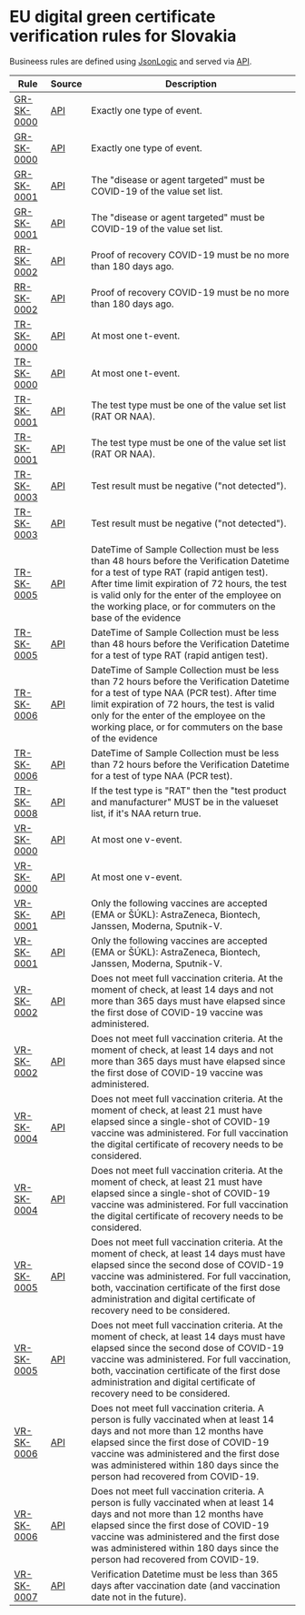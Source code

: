 # EU digital green certificate verification rules for Slovakia

Busineess rules are defined using [JsonLogic](https://jsonlogic.com) and served via [API](https://dgca-businessrule-service.ezdrav.si/rules/SK).

| Rule | Source | Description |
| ---- | ------ | ----------- |
| [GR-SK-0000](GR-SK-0000.json) | [API](https://dgca-businessrule-service.ezdrav.si/rules/SK/5f5c6a34b387b3150930873f268871d37e91b6dd055fe9e89f5e82cb0d35fb17) | Exactly one type of event. |
| [GR-SK-0000](GR-SK-0000.json) | [API](https://dgca-businessrule-service.ezdrav.si/rules/SK/c0259589025d394e9759073fabd08dfe080adf7e658c9982e4ad53532a0e44d0) | Exactly one type of event. |
| [GR-SK-0001](GR-SK-0001.json) | [API](https://dgca-businessrule-service.ezdrav.si/rules/SK/f52564edfa5cf902fd2b2323c17c50b13e74c7148574e12b9d0833aa3436ef3b) | The "disease or agent targeted" must be COVID-19 of the value set list. |
| [GR-SK-0001](GR-SK-0001.json) | [API](https://dgca-businessrule-service.ezdrav.si/rules/SK/05bbdf7e8f2d8885a61d278ed14790235e7d99b9d16ca8bc0a272367ce557bc6) | The "disease or agent targeted" must be COVID-19 of the value set list. |
| [RR-SK-0002](RR-SK-0002.json) | [API](https://dgca-businessrule-service.ezdrav.si/rules/SK/09f483bee5076dca1918a7f684cbb4b7de52a516e8d68916020743240ada02e4) | Proof of recovery COVID-19 must be no more than 180 days ago. |
| [RR-SK-0002](RR-SK-0002.json) | [API](https://dgca-businessrule-service.ezdrav.si/rules/SK/a0c0924b11d9d60de86d04136f46e84127c20a41fbfe9b90354c733b563dca91) | Proof of recovery COVID-19 must be no more than 180 days ago. |
| [TR-SK-0000](TR-SK-0000.json) | [API](https://dgca-businessrule-service.ezdrav.si/rules/SK/86e876e387cb67d16b55c0570f3c84e12d6a10f374f0275d40ae6b039c0e5f67) | At most one t-event. |
| [TR-SK-0000](TR-SK-0000.json) | [API](https://dgca-businessrule-service.ezdrav.si/rules/SK/b8af5f999a5d248cc406622ad4e5f363c3c1b6fc1638bde629f73a5d06e78904) | At most one t-event. |
| [TR-SK-0001](TR-SK-0001.json) | [API](https://dgca-businessrule-service.ezdrav.si/rules/SK/dafdfe64cc14326df56581f37767a1bde02d2296575471aa13a8135e8ca8b818) | The test type must be one of the value set list (RAT OR NAA). |
| [TR-SK-0001](TR-SK-0001.json) | [API](https://dgca-businessrule-service.ezdrav.si/rules/SK/a77e84bd31cc086b1ae05eb1d4ac4259bf4e52c8f559a8099d6c65f429f686d7) | The test type must be one of the value set list (RAT OR NAA). |
| [TR-SK-0003](TR-SK-0003.json) | [API](https://dgca-businessrule-service.ezdrav.si/rules/SK/cd63445797376d8a7af4da29cfddcfca1c826d31f23bbbf612af7229f3019412) | Test result must be negative ("not detected"). |
| [TR-SK-0003](TR-SK-0003.json) | [API](https://dgca-businessrule-service.ezdrav.si/rules/SK/38141e01e1cebb11ba0ade3f6a6ccc7dd1f97a68742525359deb493025ce6e5d) | Test result must be negative ("not detected"). |
| [TR-SK-0005](TR-SK-0005.json) | [API](https://dgca-businessrule-service.ezdrav.si/rules/SK/67f6f8207709bfb420f2c2c39d38fd547affec8a8ede3d94dc8298b1c487ef0c) | DateTime of Sample Collection must be less than 48 hours before the Verification Datetime for a test of type RAT (rapid antigen test). After time limit expiration of 72 hours, the test is valid only for the enter of the employee on the working place, or for commuters on the base of the evidence |
| [TR-SK-0005](TR-SK-0005.json) | [API](https://dgca-businessrule-service.ezdrav.si/rules/SK/7d8376941f4d5d7e6970233143103057b3ff132718f5898a0805f69ed3774d15) | DateTime of Sample Collection must be less than 48 hours before the Verification Datetime for a test of type RAT (rapid antigen test). |
| [TR-SK-0006](TR-SK-0006.json) | [API](https://dgca-businessrule-service.ezdrav.si/rules/SK/db10406b8bb10feff7fa9282c4af7b4e7ba8c6ea755a1d6e795ec03b13213c9a) | DateTime of Sample Collection must be less than 72 hours before the Verification Datetime for a test of type NAA (PCR test). After time limit expiration of 72 hours, the test is valid only for the enter of the employee on the working place, or for commuters on the base of the evidence |
| [TR-SK-0006](TR-SK-0006.json) | [API](https://dgca-businessrule-service.ezdrav.si/rules/SK/9c8279bd6bca6913504473eec9747ec49f491f59e5d3b6afdc587589bf573f5f) | DateTime of Sample Collection must be less than 72 hours before the Verification Datetime for a test of type NAA (PCR test). |
| [TR-SK-0008](TR-SK-0008.json) | [API](https://dgca-businessrule-service.ezdrav.si/rules/SK/816db833840799385266ad13a5f73f323e71c1d73e8ff92098ac01d71bce9e55) | If the test type is "RAT" then the "test product and manufacturer" MUST be in the valueset list, if it's NAA return true. |
| [VR-SK-0000](VR-SK-0000.json) | [API](https://dgca-businessrule-service.ezdrav.si/rules/SK/91f85a9c71a236f900c98d782f68bdefc4a33e6a0e803014539c96f200c83f7b) | At most one v-event. |
| [VR-SK-0000](VR-SK-0000.json) | [API](https://dgca-businessrule-service.ezdrav.si/rules/SK/774604968fe2aa2cac2e9f8fcecf0f14694749064fecb3baf14c8c33d21f4aa7) | At most one v-event. |
| [VR-SK-0001](VR-SK-0001.json) | [API](https://dgca-businessrule-service.ezdrav.si/rules/SK/d5135c7e35fb33dd41c868992340e30a5ab7570f41d7be8386ef00985b775808) | Only the following vaccines are accepted (EMA or ŠÚKL): AstraZeneca, Biontech, Janssen, Moderna, Sputnik-V. |
| [VR-SK-0001](VR-SK-0001.json) | [API](https://dgca-businessrule-service.ezdrav.si/rules/SK/cb64830855f7ca48b5fd8fad623a15d9ffb904f59f73784ad59a55273ff55059) | Only the following vaccines are accepted (EMA or ŠÚKL): AstraZeneca, Biontech, Janssen, Moderna, Sputnik-V. |
| [VR-SK-0002](VR-SK-0002.json) | [API](https://dgca-businessrule-service.ezdrav.si/rules/SK/7106a2f9606e8b836fb59f53e1fb95d61d449c099a74ee31977ec283625ed4e8) | Does not meet full vaccination criteria. At the moment of check, at least 14 days and not more than 365 days must have elapsed since the first dose of COVID-19 vaccine was administered. |
| [VR-SK-0002](VR-SK-0002.json) | [API](https://dgca-businessrule-service.ezdrav.si/rules/SK/9f9c976f73ad1b4ac809b9e6365b881ab72eba3e55eaad95d170b364c6249106) | Does not meet full vaccination criteria. At the moment of check, at least 14 days and not more than 365 days must have elapsed since the first dose of COVID-19 vaccine was administered. |
| [VR-SK-0004](VR-SK-0004.json) | [API](https://dgca-businessrule-service.ezdrav.si/rules/SK/23874e8f7257e2e19250d06f85fef2722cbb76de83f9cccbf53c3b4de8af39aa) | Does not meet full vaccination criteria. At the moment of check, at least 21 must have elapsed since a single-shot of COVID-19 vaccine was administered. For full vaccination the digital certificate of recovery needs to be considered. |
| [VR-SK-0004](VR-SK-0004.json) | [API](https://dgca-businessrule-service.ezdrav.si/rules/SK/abdf2845b1836c277c73334d66761ed5a5ca6afad336a8c2e097e5be7987bc21) | Does not meet full vaccination criteria. At the moment of check, at least 21 must have elapsed since a single-shot of COVID-19 vaccine was administered. For full vaccination the digital certificate of recovery needs to be considered. |
| [VR-SK-0005](VR-SK-0005.json) | [API](https://dgca-businessrule-service.ezdrav.si/rules/SK/b3f57412b93955037d236073ffd88d02def0b847b6d6fddaf229f7fe9ae238fe) | Does not meet full vaccination criteria. At the moment of check, at least 14 days must have elapsed since the second dose of COVID-19 vaccine was administered. For full vaccination, both, vaccination certificate of the first dose administration and digital certificate of recovery need to be considered. |
| [VR-SK-0005](VR-SK-0005.json) | [API](https://dgca-businessrule-service.ezdrav.si/rules/SK/888d09092f72e2fc217d42032382cdd1ec8a7cddd0dc36d903982a6daf9c0c86) | Does not meet full vaccination criteria. At the moment of check, at least 14 days must have elapsed since the second dose of COVID-19 vaccine was administered. For full vaccination, both, vaccination certificate of the first dose administration and digital certificate of recovery need to be considered. |
| [VR-SK-0006](VR-SK-0006.json) | [API](https://dgca-businessrule-service.ezdrav.si/rules/SK/10625a261d38b7fb80623f64fd966a1d85f35417e9eae71c059418c3bb32f473) | Does not meet full vaccination criteria. A person is fully vaccinated when at least 14 days and not more than 12 months have elapsed since the first dose of COVID-19 vaccine was administered and the first dose was administered within 180 days since the person had recovered from COVID-19. |
| [VR-SK-0006](VR-SK-0006.json) | [API](https://dgca-businessrule-service.ezdrav.si/rules/SK/7be5794863d8d440e87501600efb319170066d2bf4a3312c0450194b73c7f40e) | Does not meet full vaccination criteria. A person is fully vaccinated when at least 14 days and not more than 12 months have elapsed since the first dose of COVID-19 vaccine was administered and the first dose was administered within 180 days since the person had recovered from COVID-19. |
| [VR-SK-0007](VR-SK-0007.json) | [API](https://dgca-businessrule-service.ezdrav.si/rules/SK/2c87cb85d6e7da635a2cf015449bd806027f5a8a10f6d00b86de69f83eb4c458) | Verification Datetime must be less than 365 days after vaccination date (and vaccination date not in the future). |
